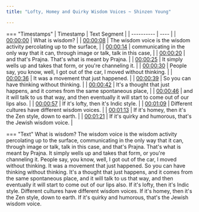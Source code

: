 ```yaml
---
title: "Lofty, Homey and Quirky Wisdom Voices ~ Shinzen Young"

---
```

=== "Timestamps"
    | Timestamp | Text Segment |
    | ---------- | ----  |
    | [00:00:00](https://www.youtube.com/watch?v=RTD4ql1ULNs&t=0) |  What is wisdom? |
    | [00:00:08](https://www.youtube.com/watch?v=RTD4ql1ULNs&t=8) |  The wisdom voice is the wisdom activity percolating up to the surface, |
    | [00:00:14](https://www.youtube.com/watch?v=RTD4ql1ULNs&t=14) |  communicating in the only way that it can, through image or talk, talk in this case, |
    | [00:00:20](https://www.youtube.com/watch?v=RTD4ql1ULNs&t=20) |  and that's Prajna. That's what is meant by Prajna. |
    | [00:00:25](https://www.youtube.com/watch?v=RTD4ql1ULNs&t=25) |  It simply wells up and takes that form, or you're channeling it. |
    | [00:00:30](https://www.youtube.com/watch?v=RTD4ql1ULNs&t=30) |  People say, you know, well, I got out of the car, I moved without thinking. |
    | [00:00:36](https://www.youtube.com/watch?v=RTD4ql1ULNs&t=36) |  It was a movement that just happened. |
    | [00:00:39](https://www.youtube.com/watch?v=RTD4ql1ULNs&t=39) |  So you can have thinking without thinking. |
    | [00:00:42](https://www.youtube.com/watch?v=RTD4ql1ULNs&t=42) |  It's a thought that just happens, and it comes from the same spontaneous place, |
    | [00:00:46](https://www.youtube.com/watch?v=RTD4ql1ULNs&t=46) |  and it will talk to us that way, and then eventually it will start to come out of our lips also. |
    | [00:00:57](https://www.youtube.com/watch?v=RTD4ql1ULNs&t=57) |  If it's lofty, then it's Indic style. |
    | [00:01:09](https://www.youtube.com/watch?v=RTD4ql1ULNs&t=69) |  Different cultures have different wisdom voices. |
    | [00:01:13](https://www.youtube.com/watch?v=RTD4ql1ULNs&t=73) |  If it's homey, then it's the Zen style, down to earth. |
    | [00:01:21](https://www.youtube.com/watch?v=RTD4ql1ULNs&t=81) |  If it's quirky and humorous, that's the Jewish wisdom voice. |

=== "Text"
     What is wisdom? The wisdom voice is the wisdom activity percolating up to the surface, communicating in the only way that it can, through image or talk, talk in this case, and that's Prajna. That's what is meant by Prajna. It simply wells up and takes that form, or you're channeling it. People say, you know, well, I got out of the car, I moved without thinking. It was a movement that just happened. So you can have thinking without thinking. It's a thought that just happens, and it comes from the same spontaneous place, and it will talk to us that way, and then eventually it will start to come out of our lips also. If it's lofty, then it's Indic style. Different cultures have different wisdom voices. If it's homey, then it's the Zen style, down to earth. If it's quirky and humorous, that's the Jewish wisdom voice.